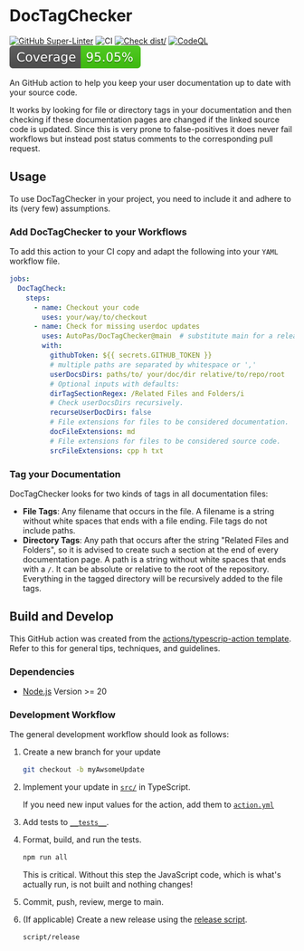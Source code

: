 # DocTagChecker

[![GitHub Super-Linter](https://github.com/AutoPas/DocTagChecker/actions/workflows/linter.yml/badge.svg)](https://github.com/super-linter/super-linter)
![CI](https://github.com/AutoPas/DocTagChecker/actions/workflows/ci.yml/badge.svg)
[![Check dist/](https://github.com/AutoPas/DocTagChecker/actions/workflows/check-dist.yml/badge.svg)](https://github.com/AutoPas/DocTagChecker/actions/workflows/check-dist.yml)
[![CodeQL](https://github.com/AutoPas/DocTagChecker/actions/workflows/codeql-analysis.yml/badge.svg)](https://github.com/AutoPas/DocTagChecker/actions/workflows/codeql-analysis.yml)
[![Coverage](./badges/coverage.svg)](./badges/coverage.svg)

An GitHub action to help you keep your user documentation up to date with your source code.

It works by looking for file or directory tags in your documentation and then checking if these documentation pages are changed if the linked source code is updated.
Since this is very prone to false-positives it does never fail workflows but instead post status comments to the corresponding pull request.

## Usage

To use DocTagChecker in your project, you need to include it and adhere to its (very few) assumptions.

### Add DocTagChecker to your Workflows

To add this action to your CI copy and adapt the following into your `YAML` workflow file.

```yaml
jobs:
  DocTagCheck:
    steps:
      - name: Checkout your code
        uses: your/way/to/checkout
      - name: Check for missing userdoc updates
        uses: AutoPas/DocTagChecker@main  # substitute main for a release tag
        with: 
          githubToken: ${{ secrets.GITHUB_TOKEN }}
          # multiple paths are separated by whitespace or ','
          userDocsDirs: paths/to/ your/doc/dir relative/to/repo/root
          # Optional inputs with defaults:
          dirTagSectionRegex: /Related Files and Folders/i
          # Check userDocsDirs recursively.
          recurseUserDocDirs: false
          # File extensions for files to be considered documentation.
          docFileExtensions: md
          # File extensions for files to be considered source code.
          srcFileExtensions: cpp h txt
```

### Tag your Documentation

DocTagChecker looks for two kinds of tags in all documentation files:

- **File Tags**: Any filename that occurs in the file. A filename is a string without white spaces that ends with a file ending. File tags do not include paths.
- **Directory Tags**: Any path that occurs after the string "Related Files and Folders", so it is advised to create such a section at the end of every documentation page. A path is a string without white spaces that ends with a `/`. It can be absolute or relative to the root of the repository. Everything in the tagged directory will be recursively added to the file tags.

## Build and Develop

This GitHub action was created from the [actions/typescrip-action template](https://github.com/actions/typescript-action). Refer to this for general tips, techniques, and guidelines.

### Dependencies

- [Node.js](https://nodejs.org) Version >= 20

### Development Workflow

The general development workflow should look as follows:

1. Create a new branch for your update

    ```bash
    git checkout -b myAwsomeUpdate
    ```

1. Implement your update in [`src/`](src) in TypeScript.

    If you need new input values for the action, add them to [`action.yml`](action.yml)
1. Add tests to [`__tests__`](__tests__).
1. Format, build, and run the tests.

    ```bash
    npm run all
    ```

    This is critical. Without this step the JavaScript code, which is what's actually run, is not built and nothing changes!
1. Commit, push, review, merge to main.
1. (If applicable) Create a new release using the [release script](script/release).

    ```bash
    script/release
    ```

